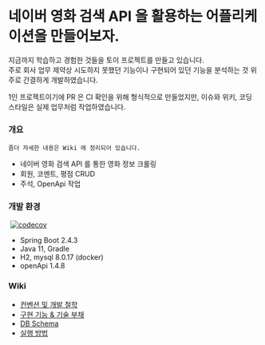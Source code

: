 # 네이버 영화 검색 API 을 활용하는 어플리케이션을 만들어보자.

지금까지 학습하고 경험한 것들을 토이 프로젝트를 만들고 있습니다.  
주로 회사 업무 제약상 시도하지 못했던 기능이나 구현되어 있던 기능을 분석하는 것 위주로 간결하게 개발하였습니다.

1인 프로젝트이기에 PR 은 CI 확인을 위해 형식적으로 만들었지만, 이슈와 위키, 코딩 스타일은 실제 업무처럼 작업하였습니다.

### 개요

```
좀더 자세한 내용은 Wiki 에 정리되어 있습니다.
```

- 네이버 영화 검색 API 를 통한 영화 정보 크롤링
- 회원, 코멘트, 평점 CRUD
- 주석, OpenApi 작업

### 개발 환경

[![<naver-movie-search>](https://circleci.com/gh/Hyune-c/naver-movie-search.svg?style=svg)]()
[![codecov](https://codecov.io/gh/Hyune-c/naver-movie-search/branch/develop/graph/badge.svg?token=Y717LWS77L)](https://codecov.io/gh/Hyune-c/naver-movie-search)

- Spring Boot 2.4.3
- Java 11, Gradle
- H2, mysql 8.0.17 (docker)
- openApi 1.4.8

### Wiki

- [컨벤션 및 개발 철학](https://github.com/Hyune-c/naver-movie-search/wiki/%EC%BB%A8%EB%B2%A4%EC%85%98-&-%EC%B2%A0%ED%95%99)
- [구현 기능 & 기술 부채](https://github.com/Hyune-c/naver-movie-search/wiki/%EA%B5%AC%ED%98%84-%EA%B8%B0%EB%8A%A5-&-%EA%B8%B0%EC%88%A0-%EB%B6%80%EC%B1%84)
- [DB Schema](https://github.com/Hyune-c/naver-movie-search/wiki/DB-Schema)
- [실행 방법](https://github.com/Hyune-c/naver-movie-search/wiki/%EC%8B%A4%ED%96%89-%EB%B0%A9%EB%B2%95)
